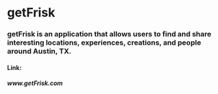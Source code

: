 # getFrisk

<h3> getFrisk is an application that allows users to find and share interesting locations, experiences, creations, and people around Austin, TX.</h3>

<h4>Link:</h4> <h5>www.getFrisk.com</h5>


